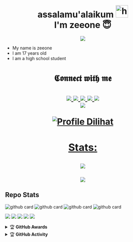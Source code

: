 <h1 align="center">assalamu'alaikum <img src="https://user-images.githubusercontent.com/1303154/88677602-1635ba80-d120-11ea-84d8-d263ba5fc3c0.gif" width="40px" alt="hi"><br>I'm zeeone 😇 </h1>
<p align="center">
  <img src="https://a.top4top.io/p_1966tfto21.jpg" />
</p>

-  My name is zeeone
-  I am 17 years old 
-  I am a high school student

<h1 align="center"> 𝕮𝖔𝖓𝖓𝖊𝖈𝖙 𝖜𝖎𝖙𝖍 𝖒𝖊
<p align="center">
  <a href="https://instagram.com/zee.oneee"><img src="https://img.shields.io/badge/-Instagram-pink?style=flat-square&logo=instagram"/> 
  <a href="https://wa.me/message/SJGWPAW7OHHXK1"><img src="https://img.shields.io/badge/-Whatsapp-green?style=flat-square&logo=WhatsApp" />
  <a href="https://www.facebook.com/profile.php?id=100015526687857"><img src="https://img.shields.io/badge/-Facebook-blue?style=flat-square&logo=Facebook" />
  <a href="https://t.me/zeeoneee"><img src="https://img.shields.io/badge/-Telegram-blue?style=flat-square&logo=Telegram" />
  <a href="https://github.com/zeeoneofc"><img src="https://img.shields.io/badge/-GitHub-black?style=flat-square&logo=github" /> <br>
  <a href="https://youtube.com/channel/UCdzWwbApjkyODby7_MoRYlA"><img src="https://img.shields.io/badge/-Youtube-red?style=flat-square&logo=youtube" /> <br>
  
</p>


![Profile Dilihat](https://komarev.com/ghpvc/?username=zeeoneofc&color=blue&style=flat-square&label=Profile+Dilihat)
### Stats:
<p align="center"><a href="https://github.com/zeeoneofc"><img src="https://github-readme-stats.vercel.app/api?username=zeeoneofc&show_icons=true&theme=radical"></a></p>
<p align="center"><a href="https://github.com/zeeoneofc"><img src="https://github-readme-stats.vercel.app/api/top-langs/?username=zeeoneofc&theme=radical&layout=compact"></a></p> 

## Repo Stats
![github card](https://github-readme-stats.vercel.app/api/pin/?username=zeeoneofc&repo=Alpha-userbot&theme=dark)
![github card](https://github-readme-stats.vercel.app/api/pin/?username=zeeoneofc&repo=Alpha-Api&theme=nightowl)
![github card](https://github-readme-stats.vercel.app/api/pin/?username=zeeoneofc&repo=Lord-Userbot&theme=dark)
![github card](https://github-readme-stats.vercel.app/api/pin/?username=zeeoneofc&repo=zeeoneofc&theme=nightowl)


<p>
    <img src="https://img.shields.io/badge/OS-Linux-blue?&logo=Linux" />
    <img src="https://img.shields.io/badge/OS-Windows-blue?&logo=Windows" />
    <img src="https://img.shields.io/badge/IDE-Xcode-blue?&logo=xcode" />
    <img src="https://img.shields.io/badge/Text%20Editor-Visual%20Studio%20Code-blue?&logo=visual%20studio%20code&logoColor=blue" />
    <img src="https://img.shields.io/badge/Sublime%20Text-gray?&logo=Sublime-Text" />
</p>
<details>
    <summary>&#127942 <b>GitHub Awards</b></summary><br/>

![Github Trophy](https://github-profile-trophy.vercel.app/?username=phaticusthiccy)

</details>

<details>
    <summary>&#127942 <b>GitHub Activity</b></summary><br/>

![Metrics](https://metrics.lecoq.io/zeeoneofc?template=classic&repositories.forks=true&languages=1&languages.colors=github&languages.threshold=0%25&config.timezone=Asia%2FMakassar)

</details>
